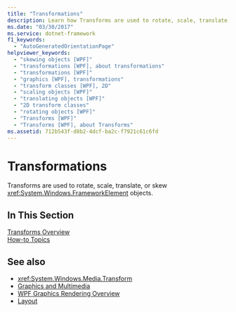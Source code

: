 ```yaml
---
title: "Transformations"
description: Learn how Transforms are used to rotate, scale, translate, or skew FrameworkElement objects.
ms.date: "03/30/2017"
ms.service: dotnet-framework
f1_keywords: 
  - "AutoGeneratedOrientationPage"
helpviewer_keywords: 
  - "skewing objects [WPF]"
  - "transformations [WPF], about transformations"
  - "transformations [WPF]"
  - "graphics [WPF], transformations"
  - "transform classes [WPF], 2D"
  - "scaling objects [WPF]"
  - "translating objects [WPF]"
  - "2D transform classes"
  - "rotating objects [WPF]"
  - "Transforms [WPF]"
  - "Transforms [WPF], about Transforms"
ms.assetid: 712b543f-d8b2-4dcf-ba2c-f7921c61c6fd
---
```

# Transformations

Transforms are used to rotate, scale, translate, or skew <xref:System.Windows.FrameworkElement> objects.  
  
## In This Section  

[Transforms Overview](transforms-overview.md)  
[How-to Topics](transformations-how-to-topics.md)  
  
## See also

- <xref:System.Windows.Media.Transform>
- [Graphics and Multimedia](index.md)
- [WPF Graphics Rendering Overview](wpf-graphics-rendering-overview.md)
- [Layout](../advanced/layout.md)
